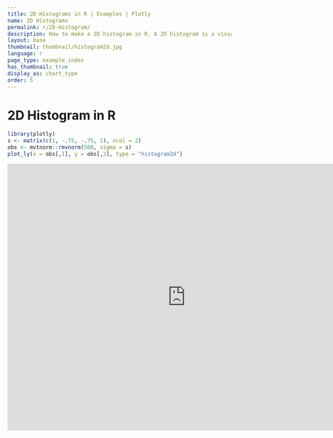 ```yaml
---
title: 2D Histograms in R | Examples | Plotly
name: 2D Histograms
permalink: r/2D-Histogram/
description: How to make a 2D histogram in R. A 2D histogram is a visualization of a bivariate distribution.
layout: base
thumbnail: thumbnail/histogram2d.jpg
language: r
page_type: example_index
has_thumbnail: true
display_as: chart_type
order: 5
---
```



# 2D Histogram in R


```r
library(plotly)
s <- matrix(c(1, -.75, -.75, 1), ncol = 2)
obs <- mvtnorm::rmvnorm(500, sigma = s)
plot_ly(x = obs[,1], y = obs[,2], type = "histogram2d")
```

<iframe height="600" id="igraph" scrolling="no" seamless="seamless" src="https://plot.ly/~RPlotBot/161.embed" width="800" frameBorder="0"></iframe>

